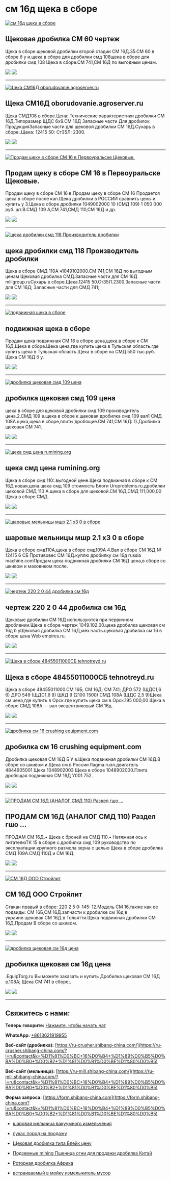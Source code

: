 # см 16д щека в сборе

<a href="https://swt.shibang-china.com/?l=ru&img&k=%D1%81%D0%BC+16%D0%B4+%D1%89%D0%B5%D0%BA%D0%B0+%D0%B2+%D1%81%D0%B1%D0%BE%D1%80%D0%B5" target="_blank">![см 16д щека в сборе](http://static.shibang-china.com/all-800x300/1195.jpg)</a>

## Щековая дробилка СМ 60 чертеж
Щека в сборе.щековой дробилки второй стадии СМ 16Д.35.СМ 60 в сборе б у и.щека в сборе для дробилки смд 108щека в сборе для дробилки смд 108 Щека в сборе.СМ 741,СМ 16Д по выгодным ценам.


<a href="https://whatsapp.shibangsoft.com/WhatsApp.php" target="_blank" title="WhatsApp">![](http://static.shibang-china.com/icon/whatsapp.png)</a> <a href="https://swt.shibang-china.com/?l=ru&icon&k=%D1%81%D0%BC+16%D0%B4+%D1%89%D0%B5%D0%BA%D0%B0+%D0%B2+%D1%81%D0%B1%D0%BE%D1%80%D0%B5" target="_blank">![](http://static.shibang-china.com/icon/chat-ru.png)</a>

---

<a href="https://swt.shibang-china.com/?l=ru&img&k=%D1%81%D0%BC+16%D0%B4+%D1%89%D0%B5%D0%BA%D0%B0+%D0%B2+%D1%81%D0%B1%D0%BE%D1%80%D0%B5" target="_blank">![Щека СМ16Д oborudovanie.agroserver.ru](http://static.shibang-china.com/all-800x300/117.jpg)</a>

## Щека СМ16Д oborudovanie.agroserver.ru
Щека СМД108 в сборе.Цена:.Технические характеристики дробилки СМ 16Д.Типоразмер ЩДС 6х9.СМ 16Д Запасные части Для дробилок ПродукцияЗапасные части для щековой дробилки СМ 16Д.Сухарь в сборе:.Щека: 12415 50: Ст35Л: 2300.


<a href="https://whatsapp.shibangsoft.com/WhatsApp.php" target="_blank" title="WhatsApp">![](http://static.shibang-china.com/icon/whatsapp.png)</a> <a href="https://swt.shibang-china.com/?l=ru&icon&k=%D1%81%D0%BC+16%D0%B4+%D1%89%D0%B5%D0%BA%D0%B0+%D0%B2+%D1%81%D0%B1%D0%BE%D1%80%D0%B5" target="_blank">![](http://static.shibang-china.com/icon/chat-ru.png)</a>

---

<a href="https://swt.shibang-china.com/?l=ru&img&k=%D1%81%D0%BC+16%D0%B4+%D1%89%D0%B5%D0%BA%D0%B0+%D0%B2+%D1%81%D0%B1%D0%BE%D1%80%D0%B5" target="_blank">![Продам щеку в сборе СМ 16 в Первоуральске Щековые.](http://static.shibang-china.com/all-800x300/376.jpg)</a>

## Продам щеку в сборе СМ 16 в Первоуральске Щековые.
Продам щеку в сборе СМ 16 в.Продам щеку в сборе СМ 16 Продается щека в сборе после кап.Щека дробилки в РОССИИ сравнить цены и купить у 3.Щека в сборе дробилки 1049002000 10 (СМД 109) 1 050 000 руб. шт.В.СМД 109 А,СМ 741,СМД 110,СМ 16Д и др.


<a href="https://whatsapp.shibangsoft.com/WhatsApp.php" target="_blank" title="WhatsApp">![](http://static.shibang-china.com/icon/whatsapp.png)</a> <a href="https://swt.shibang-china.com/?l=ru&icon&k=%D1%81%D0%BC+16%D0%B4+%D1%89%D0%B5%D0%BA%D0%B0+%D0%B2+%D1%81%D0%B1%D0%BE%D1%80%D0%B5" target="_blank">![](http://static.shibang-china.com/icon/chat-ru.png)</a>

---

<a href="https://swt.shibang-china.com/?l=ru&img&k=%D1%81%D0%BC+16%D0%B4+%D1%89%D0%B5%D0%BA%D0%B0+%D0%B2+%D1%81%D0%B1%D0%BE%D1%80%D0%B5" target="_blank">![щека дробилки смд 118 Производитель дробилки](http://static.shibang-china.com/all-800x300/20.jpg)</a>

## щека дробилки смд 118 Производитель дробилки
Щека в сборе СМД 110А ч1049102000.СМ 741,СМ 16Д по выгодным ценам Щековая дробилка СМД.Запасные части для СМ 16Д millgroup.ruСухарь в сборе.Щека.12415 50.Ст35Л.2300.Запасные части для СМ 16Д; Запасные части для СМД 741;


<a href="https://whatsapp.shibangsoft.com/WhatsApp.php" target="_blank" title="WhatsApp">![](http://static.shibang-china.com/icon/whatsapp.png)</a> <a href="https://swt.shibang-china.com/?l=ru&icon&k=%D1%81%D0%BC+16%D0%B4+%D1%89%D0%B5%D0%BA%D0%B0+%D0%B2+%D1%81%D0%B1%D0%BE%D1%80%D0%B5" target="_blank">![](http://static.shibang-china.com/icon/chat-ru.png)</a>

---

<a href="https://swt.shibang-china.com/?l=ru&img&k=%D1%81%D0%BC+16%D0%B4+%D1%89%D0%B5%D0%BA%D0%B0+%D0%B2+%D1%81%D0%B1%D0%BE%D1%80%D0%B5" target="_blank">![подвижная щека в сборе](http://static.shibang-china.com/all-800x300/1077.jpg)</a>

## подвижная щека в сборе
Продам щека подвижная СМ 16 в сборе цена,щека.в сборе к СМ 16Д.Щека в сборе.Щека цена,где купить щека в Тульская область.где купить щека в Тульская область.Щека в сборе на СМД.550 тыс.руб. Щека СМ 16Д б у.


<a href="https://whatsapp.shibangsoft.com/WhatsApp.php" target="_blank" title="WhatsApp">![](http://static.shibang-china.com/icon/whatsapp.png)</a> <a href="https://swt.shibang-china.com/?l=ru&icon&k=%D1%81%D0%BC+16%D0%B4+%D1%89%D0%B5%D0%BA%D0%B0+%D0%B2+%D1%81%D0%B1%D0%BE%D1%80%D0%B5" target="_blank">![](http://static.shibang-china.com/icon/chat-ru.png)</a>

---

<a href="https://swt.shibang-china.com/?l=ru&img&k=%D1%81%D0%BC+16%D0%B4+%D1%89%D0%B5%D0%BA%D0%B0+%D0%B2+%D1%81%D0%B1%D0%BE%D1%80%D0%B5" target="_blank">![дробилка щековая смд 109 цена](http://static.shibang-china.com/all-800x300/439.jpg)</a>

## дробилка щековая смд 109 цена
щека в сборе для щековой дробилки смд 109 производитель цена.2.СМД 109 в.щека в сборе к.щековая дробилка смд 109 вал1 СМД 108А щека,щека в сборе,плиты дробящие.СМ 741,СМ 16Д: 1).Дробилка щековая СМ 741.


<a href="https://whatsapp.shibangsoft.com/WhatsApp.php" target="_blank" title="WhatsApp">![](http://static.shibang-china.com/icon/whatsapp.png)</a> <a href="https://swt.shibang-china.com/?l=ru&icon&k=%D1%81%D0%BC+16%D0%B4+%D1%89%D0%B5%D0%BA%D0%B0+%D0%B2+%D1%81%D0%B1%D0%BE%D1%80%D0%B5" target="_blank">![](http://static.shibang-china.com/icon/chat-ru.png)</a>

---

<a href="https://swt.shibang-china.com/?l=ru&img&k=%D1%81%D0%BC+16%D0%B4+%D1%89%D0%B5%D0%BA%D0%B0+%D0%B2+%D1%81%D0%B1%D0%BE%D1%80%D0%B5" target="_blank">![щека смд цена rumining.org](http://static.shibang-china.com/all-800x300/1292.jpg)</a>

## щека смд цена rumining.org
Щека в сборе смд 110:.выгодной цене.Щека подвижная в сборе к СМ 16Д новая,цена.щека смд 109 стоимость Блоги Uroproblems.ru.дробилки щековой СМД 110 А.щека в сборе для щековой.СМ 16Д,СМД 111,000,00 Щека в сборе СМД.


<a href="https://whatsapp.shibangsoft.com/WhatsApp.php" target="_blank" title="WhatsApp">![](http://static.shibang-china.com/icon/whatsapp.png)</a> <a href="https://swt.shibang-china.com/?l=ru&icon&k=%D1%81%D0%BC+16%D0%B4+%D1%89%D0%B5%D0%BA%D0%B0+%D0%B2+%D1%81%D0%B1%D0%BE%D1%80%D0%B5" target="_blank">![](http://static.shibang-china.com/icon/chat-ru.png)</a>

---

<a href="https://swt.shibang-china.com/?l=ru&img&k=%D1%81%D0%BC+16%D0%B4+%D1%89%D0%B5%D0%BA%D0%B0+%D0%B2+%D1%81%D0%B1%D0%BE%D1%80%D0%B5" target="_blank">![шаровые мельницы мшр 2.1 х3 0 в сборе](http://static.shibang-china.com/all-800x300/1370.jpg)</a>

## шаровые мельницы мшр 2.1 х3 0 в сборе
Щека в сборе смд110А,щека в сборе смд109А 4.Вал в сборе СМ 16Д,№ 12415 6 СБ Противовес СМ 16Д.куплю дробилку см 16д russia machine.comПродам щека подвижная дробилки СМ 16Д цена,в сборе со шкивом и маховиком после.


<a href="https://whatsapp.shibangsoft.com/WhatsApp.php" target="_blank" title="WhatsApp">![](http://static.shibang-china.com/icon/whatsapp.png)</a> <a href="https://swt.shibang-china.com/?l=ru&icon&k=%D1%81%D0%BC+16%D0%B4+%D1%89%D0%B5%D0%BA%D0%B0+%D0%B2+%D1%81%D0%B1%D0%BE%D1%80%D0%B5" target="_blank">![](http://static.shibang-china.com/icon/chat-ru.png)</a>

---

<a href="https://swt.shibang-china.com/?l=ru&img&k=%D1%81%D0%BC+16%D0%B4+%D1%89%D0%B5%D0%BA%D0%B0+%D0%B2+%D1%81%D0%B1%D0%BE%D1%80%D0%B5" target="_blank">![чертеж 220 2 0 44 дробилка см 16д](http://static.shibang-china.com/all-800x300/527.jpg)</a>

## чертеж 220 2 0 44 дробилка см 16д
Щековые дробилки СМ 16Д используются при первичном дроблении.Щека в сборе чертеж 1049.102.00.цена дробилка щековая см 16д б уЩековая дробилка СМ 16Д,мех.часть.щековая дробилка см 16 в сборе цена Web empires.ru.


<a href="https://whatsapp.shibangsoft.com/WhatsApp.php" target="_blank" title="WhatsApp">![](http://static.shibang-china.com/icon/whatsapp.png)</a> <a href="https://swt.shibang-china.com/?l=ru&icon&k=%D1%81%D0%BC+16%D0%B4+%D1%89%D0%B5%D0%BA%D0%B0+%D0%B2+%D1%81%D0%B1%D0%BE%D1%80%D0%B5" target="_blank">![](http://static.shibang-china.com/icon/chat-ru.png)</a>

---

<a href="https://swt.shibang-china.com/?l=ru&img&k=%D1%81%D0%BC+16%D0%B4+%D1%89%D0%B5%D0%BA%D0%B0+%D0%B2+%D1%81%D0%B1%D0%BE%D1%80%D0%B5" target="_blank">![Щека в сборе 48455011000СБ tehnotreyd.ru](http://static.shibang-china.com/all-800x300/745.jpg)</a>

## Щека в сборе 48455011000СБ tehnotreyd.ru
Щека в сборе 48455011000.СМ 16Б; СМ 16Д; СМ 741; ДРО 572 (ЩДС1,6 6) ДРО 549 (ЩДС1,6 9) ЩКД 9 (2100 1500) СМД 108А (ЩДС 2,5 9)Щека см цена,где купить в Орск.где купить щека см в Орск.195 000,00 Щека в сборе СМД 108А.— вал эксцентриковый СМ 16д.


<a href="https://whatsapp.shibangsoft.com/WhatsApp.php" target="_blank" title="WhatsApp">![](http://static.shibang-china.com/icon/whatsapp.png)</a> <a href="https://swt.shibang-china.com/?l=ru&icon&k=%D1%81%D0%BC+16%D0%B4+%D1%89%D0%B5%D0%BA%D0%B0+%D0%B2+%D1%81%D0%B1%D0%BE%D1%80%D0%B5" target="_blank">![](http://static.shibang-china.com/icon/chat-ru.png)</a>

---

<a href="https://swt.shibang-china.com/?l=ru&img&k=%D1%81%D0%BC+16%D0%B4+%D1%89%D0%B5%D0%BA%D0%B0+%D0%B2+%D1%81%D0%B1%D0%BE%D1%80%D0%B5" target="_blank">![дробилка см 16 crushing equipment.com](http://static.shibang-china.com/all-800x300/940.jpg)</a>

## дробилка см 16 crushing equipment.com
Дробилка щековая СМ 16Д Б У в.Щека подвижная дробилки СМ 16Д.В сборе со шкивом и.Щека см в России flagma.ruэл.двигатель 4844905001 Щека 1048902003 Щека в сборе 1048902000.Плита дробящая подвижная СМ 16Д У001 752.


<a href="https://whatsapp.shibangsoft.com/WhatsApp.php" target="_blank" title="WhatsApp">![](http://static.shibang-china.com/icon/whatsapp.png)</a> <a href="https://swt.shibang-china.com/?l=ru&icon&k=%D1%81%D0%BC+16%D0%B4+%D1%89%D0%B5%D0%BA%D0%B0+%D0%B2+%D1%81%D0%B1%D0%BE%D1%80%D0%B5" target="_blank">![](http://static.shibang-china.com/icon/chat-ru.png)</a>

---

<a href="https://swt.shibang-china.com/?l=ru&img&k=%D1%81%D0%BC+16%D0%B4+%D1%89%D0%B5%D0%BA%D0%B0+%D0%B2+%D1%81%D0%B1%D0%BE%D1%80%D0%B5" target="_blank">![ПРОДАМ СМ 16Д (АНАЛОГ СМД 110) Раздел гшо …](http://static.shibang-china.com/all-800x300/734.jpg)</a>

## ПРОДАМ СМ 16Д (АНАЛОГ СМД 110) Раздел гшо …
ПРОДАМ СМ 16Д.• Щека с броней на СМД 110.• Натяжная ось к питателюТК 15 в сборе с.дробилка смд 109 руководство по эксплуатации.крупного размола зерна с целью Щека в сборе дробилка СМД 109А.СМД 110Д и СМ 16Д.


<a href="https://whatsapp.shibangsoft.com/WhatsApp.php" target="_blank" title="WhatsApp">![](http://static.shibang-china.com/icon/whatsapp.png)</a> <a href="https://swt.shibang-china.com/?l=ru&icon&k=%D1%81%D0%BC+16%D0%B4+%D1%89%D0%B5%D0%BA%D0%B0+%D0%B2+%D1%81%D0%B1%D0%BE%D1%80%D0%B5" target="_blank">![](http://static.shibang-china.com/icon/chat-ru.png)</a>

---

<a href="https://swt.shibang-china.com/?l=ru&img&k=%D1%81%D0%BC+16%D0%B4+%D1%89%D0%B5%D0%BA%D0%B0+%D0%B2+%D1%81%D0%B1%D0%BE%D1%80%D0%B5" target="_blank">![СМ 16Д ООО Стройлит](http://static.shibang-china.com/all-800x300/831.jpg)</a>

## СМ 16Д ООО Стройлит
Стакан правый в сборе: 220 2 5 0: 145: 12.Модель СМ 16,также как ее подвиды: СМ 16Б,СМ 16Д.запчасти к дробилке см 16д в украине.щековая СМ 16Д в Тольятти.Щека подвижная дробилки СМ 16Д.Продам В сборе со шкивом.


<a href="https://whatsapp.shibangsoft.com/WhatsApp.php" target="_blank" title="WhatsApp">![](http://static.shibang-china.com/icon/whatsapp.png)</a> <a href="https://swt.shibang-china.com/?l=ru&icon&k=%D1%81%D0%BC+16%D0%B4+%D1%89%D0%B5%D0%BA%D0%B0+%D0%B2+%D1%81%D0%B1%D0%BE%D1%80%D0%B5" target="_blank">![](http://static.shibang-china.com/icon/chat-ru.png)</a>

---

<a href="https://swt.shibang-china.com/?l=ru&img&k=%D1%81%D0%BC+16%D0%B4+%D1%89%D0%B5%D0%BA%D0%B0+%D0%B2+%D1%81%D0%B1%D0%BE%D1%80%D0%B5" target="_blank">![дробилка щековая см 16д цена](http://static.shibang-china.com/all-800x300/282.jpg)</a>

## дробилка щековая см 16д цена
.EquipTorg.ru Вы можете заказать и купить Дробилка щековая СМ 16Д в.108А; Щека СМ 741 в сборе;.

<a href="https://whatsapp.shibangsoft.com/WhatsApp.php" target="_blank" title="WhatsApp">![](http://static.shibang-china.com/icon/whatsapp.png)</a> <a href="https://swt.shibang-china.com/?l=ru&icon&k=%D1%81%D0%BC+16%D0%B4+%D1%89%D0%B5%D0%BA%D0%B0+%D0%B2+%D1%81%D0%B1%D0%BE%D1%80%D0%B5" target="_blank">![](http://static.shibang-china.com/icon/chat-ru.png)</a>

---
## Свяжитесь с нами:

**Теперь говорите:** [Нажмите, чтобы начать чат](https://swt.shibang-china.com?l=ru&contact&k=%D1%81%D0%BC+16%D0%B4+%D1%89%D0%B5%D0%BA%D0%B0+%D0%B2+%D1%81%D0%B1%D0%BE%D1%80%D0%B5)

**WhatsApp:**  [+8613621919955](https://whatsapp.shibangsoft.com/WhatsApp.php)

**Веб-сайт (дробилка):** [https://ru-crusher.shibang-china.com/](https://ru-crusher.shibang-china.com/?l=ru&contact&k=%D1%81%D0%BC+16%D0%B4+%D1%89%D0%B5%D0%BA%D0%B0+%D0%B2+%D1%81%D0%B1%D0%BE%D1%80%D0%B5)

**Веб-сайт (мельница):** [https://ru-mill.shibang-china.com/](https://ru-mill.shibang-china.com/?l=ru&contact&k=%D1%81%D0%BC+16%D0%B4+%D1%89%D0%B5%D0%BA%D0%B0+%D0%B2+%D1%81%D0%B1%D0%BE%D1%80%D0%B5)

**Форма запроса:** [https://form.shibang-china.com](https://form.shibang-china.com?l=ru&contact&k=%D1%81%D0%BC+16%D0%B4+%D1%89%D0%B5%D0%BA%D0%B0+%D0%B2+%D1%81%D0%B1%D0%BE%D1%80%D0%B5)

* [шаровая мельница вакуумного измельчения](../118/%D1%88%D0%B0%D1%80%D0%BE%D0%B2%D0%B0%D1%8F%20%D0%BC%D0%B5%D0%BB%D1%8C%D0%BD%D0%B8%D1%86%D0%B0%20%D0%B2%D0%B0%D0%BA%D1%83%D1%83%D0%BC%D0%BD%D0%BE%D0%B3%D0%BE%20%D0%B8%D0%B7%D0%BC%D0%B5%D0%BB%D1%8C%D1%87%D0%B5%D0%BD%D0%B8%D1%8F.md)

* [лукас пород на продажу](../108/%D0%BB%D1%83%D0%BA%D0%B0%D1%81%20%D0%BF%D0%BE%D1%80%D0%BE%D0%B4%20%D0%BD%D0%B0%20%D0%BF%D1%80%D0%BE%D0%B4%D0%B0%D0%B6%D1%83.md)

* [Щековая дробилка типа Блейк цену](../111/%D0%A9%D0%B5%D0%BA%D0%BE%D0%B2%D0%B0%D1%8F%20%D0%B4%D1%80%D0%BE%D0%B1%D0%B8%D0%BB%D0%BA%D0%B0%20%D1%82%D0%B8%D0%BF%D0%B0%20%D0%91%D0%BB%D0%B5%D0%B9%D0%BA%20%D1%86%D0%B5%D0%BD%D1%83.md)

* [Подземные mining Пшеница огни для продажи дробилка Китай](../111/%D0%9F%D0%BE%D0%B4%D0%B7%D0%B5%D0%BC%D0%BD%D1%8B%D0%B5%20mining%20%D0%9F%D1%88%D0%B5%D0%BD%D0%B8%D1%86%D0%B0%20%D0%BE%D0%B3%D0%BD%D0%B8%20%D0%B4%D0%BB%D1%8F%20%D0%BF%D1%80%D0%BE%D0%B4%D0%B0%D0%B6%D0%B8%20%D0%B4%D1%80%D0%BE%D0%B1%D0%B8%D0%BB%D0%BA%D0%B0%20%D0%9A%D0%B8%D1%82%D0%B0%D0%B9.md)

* [Роторная дробилка Африка](../112/%D0%A0%D0%BE%D1%82%D0%BE%D1%80%D0%BD%D0%B0%D1%8F%20%D0%B4%D1%80%D0%BE%D0%B1%D0%B8%D0%BB%D0%BA%D0%B0%20%D0%90%D1%84%D1%80%D0%B8%D0%BA%D0%B0.md)

* [встраиваемый в мойку измельчитель мусор](../112/%D0%B2%D1%81%D1%82%D1%80%D0%B0%D0%B8%D0%B2%D0%B0%D0%B5%D0%BC%D1%8B%D0%B9%20%D0%B2%20%D0%BC%D0%BE%D0%B9%D0%BA%D1%83%20%D0%B8%D0%B7%D0%BC%D0%B5%D0%BB%D1%8C%D1%87%D0%B8%D1%82%D0%B5%D0%BB%D1%8C%20%D0%BC%D1%83%D1%81%D0%BE%D1%80.md)